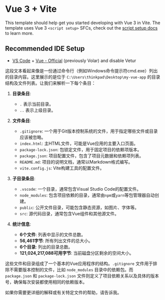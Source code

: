 # Vue 3 + Vite

This template should help get you started developing with Vue 3 in Vite. The template uses Vue 3 `<script setup>` SFCs, check out the [script setup docs](https://v3.vuejs.org/api/sfc-script-setup.html#sfc-script-setup) to learn more.

## Recommended IDE Setup

- [VS Code](https://code.visualstudio.com/) + [Vue - Official](https://marketplace.visualstudio.com/items?itemName=Vue.volar) (previously Volar) and disable Vetur


这段文本看起来像是一份通过命令行（例如Windows命令提示符cmd.exe）列出的目录内容。这里展示的是位于 `C:\Users\thinkpad\Desktop\my-vue-app` 的目录结构及文件列表。让我们来解析一下每个条目：

1. **目录条目**:
   - `.` 表示当前目录。
   - `..` 表示上级目录。

2. **文件条目**:
   - `.gitignore`: 一个用于Git版本控制系统的文件，用于指定哪些文件或目录应该被忽略。
   - `index.html`: 主HTML文件，可能是Vue应用的主要入口页面。
   - `package-lock.json`: 包锁定文件，用于固定项目的依赖项版本。
   - `package.json`: 项目配置文件，包含了项目元数据和依赖项列表。
   - `README.md`: 项目的说明文档，通常以Markdown格式编写。
   - `vite.config.js`: Vite构建工具的配置文件。

3. **子目录条目**:
   - `.vscode`: 一个目录，通常包含Visual Studio Code的配置文件。
   - `node_modules`: 包含项目依赖的目录，通常由`npm`或`yarn`等包管理器自动创建。
   - `public`: 公开文件目录，可能包含静态资源，如图片、字体等。
   - `src`: 源代码目录，通常包含Vue组件和其他源文件。

4. **统计信息**:
   - **6个文件**: 列表中显示的文件总数。
   - **56,461字节**: 所有列出文件的总大小。
   - **6个目录**: 列出的目录总数。
   - **121,024,217,088可用字节**: 当前磁盘分区剩余的空间大小。

这些文件和目录组成了一个基本的Vue应用程序的结构。`.gitignore` 文件用于排除不需要版本控制的文件，比如 `node_modules` 目录中的依赖包。而 `package.json` 和 `package-lock.json` 文件则定义了项目依赖关系以及具体的版本号，确保每次安装都使用相同的依赖版本。

如果你需要更详细的解释或有关特定文件的帮助，请告诉我。
